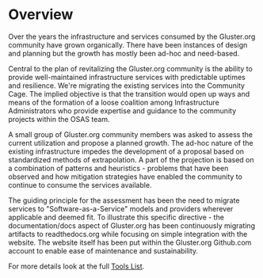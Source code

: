 # Overview

Over the years the infrastructure and services consumed by the Gluster.org
community have grown organically. There have been instances of design and
planning but the growth has mostly been ad-hoc and need-based.

Central to the plan of revitalizing the Gluster.org community is the ability to
provide well-maintained infrastructure services with predictable uptimes and
resilience. We're migrating the existing services into the Community Cage. The
implied objective is that the transition would open up ways and means of the
formation of a loose coalition among Infrastructure Administrators who provide
expertise and guidance to the community projects within the OSAS team.

A small group of Gluster.org community members was asked to assess the current
utilization and propose a planned growth. The ad-hoc nature of the existing
infrastructure impedes the development of a proposal based on
standardized methods of extrapolation. A part of the projection is based on a
combination of patterns and heuristics - problems that have been observed and
how mitigation strategies have enabled the community to continue to consume the
services available.

The guiding principle for the assessment has been the need to migrate services
to "Software-as-a-Service" models and providers wherever applicable and deemed
fit. To illustrate this specific directive - the documentation/docs aspect of
Gluster.org has been continuously migrating artifacts to readthedocs.org while
focusing on simple integration with the website. The website itself has been
put within the Gluster.org Github.com account to enable ease of maintenance and
sustainability.

For more details look at the full [Tools List](./Tools.md).
